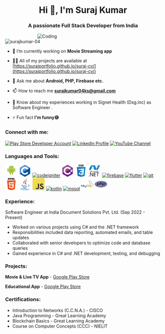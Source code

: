 

<h1 align="center">Hi 👋, I'm Suraj Kumar</h1>
<h3 align="center">A passionate Full Stack Developer from India</h3>
<img align="right" alt="Coding" width="400" src="https://media.tenor.com/NOYF3f82b_gAAAAC/programmer.gif">

<p align="left"> <img src="https://komarev.com/ghpvc/?username=surajkumar-04&label=Profile%20views&color=0e75b6&style=flat" alt="surajkumar-04" /> </p>

- 🔭 I’m currently working on **Movie Streaming app**

- 👨‍💻 All of my projects are available at [https://surajportfolio.github.io/suraj-cv/](https://surajportfolio.github.io/suraj-cv/)

- 💬 Ask me about **Android, PHP, Firebase etc.**

- 📫 How to reach me **surajkumar04ks@gmail.com**

- 📄 Know about my experiences working in Signet Health (Dsg.inc) as Software Engineer .

- ⚡ Fun fact **I'm funny😅**

<h3 align="left">Connect with me:</h3>
<p align="left">
<a href="https://play.google.com/store/apps/dev?id=Stechtricker" target="blank"><img align="center" src="https://raw.githubusercontent.com/rahuldkjain/github-profile-readme-generator/master/src/images/icons/Social/devto.svg" alt="Play Store Developer Account" height="30" width="40" /></a>
<a href="https://www.linkedin.com/in/suraj-kumar-9971241276-/" target="blank"><img align="center" src="https://raw.githubusercontent.com/rahuldkjain/github-profile-readme-generator/master/src/images/icons/Social/linked-in-alt.svg" alt="LinkedIn Profile" height="30" width="40" /></a>
<a href="https://www.youtube.com/channel/UC-v6d00XbQveUuZ3iK7rb4Q" target="blank"><img align="center" src="https://raw.githubusercontent.com/rahuldkjain/github-profile-readme-generator/master/src/images/icons/Social/youtube.svg" alt="YouTube Channel" height="30" width="40" /></a>
</p>

<h3 align="left">Languages and Tools:</h3>
<p align="left">
<a href="https://developer.android.com" target="_blank"><img src="https://raw.githubusercontent.com/devicons/devicon/master/icons/android/android-original-wordmark.svg" alt="android" width="40" height="40"/></a>
<a href="https://www.cprogramming.com/" target="_blank"><img src="https://raw.githubusercontent.com/devicons/devicon/master/icons/c/c-original.svg" alt="c" width="40" height="40"/></a>
<a href="https://codeigniter.com" target="_blank"><img src="https://cdn.worldvectorlogo.com/logos/codeigniter.svg" alt="codeigniter" width="40" height="40"/></a>
<a href="https://www.w3schools.com/cs/" target="_blank"><img src="https://raw.githubusercontent.com/devicons/devicon/master/icons/csharp/csharp-original.svg" alt="csharp" width="40" height="40"/></a>
<a href="https://www.w3schools.com/css/" target="_blank"><img src="https://raw.githubusercontent.com/devicons/devicon/master/icons/css3/css3-original-wordmark.svg" alt="css3" width="40" height="40"/></a>
<a href="https://dotnet.microsoft.com/" target="_blank"><img src="https://raw.githubusercontent.com/devicons/devicon/master/icons/dot-net/dot-net-original-wordmark.svg" alt="dotnet" width="40" height="40"/></a>
<a href="https://firebase.google.com/" target="_blank"><img src="https://www.vectorlogo.zone/logos/firebase/firebase-icon.svg" alt="firebase" width="40" height="40"/></a>
<a href="https://flutter.dev" target="_blank"><img src="https://www.vectorlogo.zone/logos/flutterio/flutterio-icon.svg" alt="flutter" width="40" height="40"/></a>
<a href="https://git-scm.com/" target="_blank"><img src="https://www.vectorlogo.zone/logos/git-scm/git-scm-icon.svg" alt="git" width="40" height="40"/></a>
<a href="https://www.w3.org/html/" target="_blank"><img src="https://raw.githubusercontent.com/devicons/devicon/master/icons/html5/html5-original-wordmark.svg" alt="html5" width="40" height="40"/></a>
<a href="https://www.java.com" target="_blank"><img src="https://raw.githubusercontent.com/devicons/devicon/master/icons/java/java-original.svg" alt="java" width="40" height="40"/></a>
<a href="https://developer.mozilla.org/en-US/docs/Web/JavaScript" target="_blank"><img src="https://raw.githubusercontent.com/devicons/devicon/master/icons/javascript/javascript-original.svg" alt="javascript" width="40" height="40"/></a>
<a href="https://kotlinlang.org" target="_blank"><img src="https://www.vectorlogo.zone/logos/kotlinlang/kotlinlang-icon.svg" alt="kotlin" width="40" height="40"/></a>
<a href="https://www.microsoft.com/en-us/sql-server" target="_blank"><img src="https://www.svgrepo.com/show/303229/microsoft-sql-server-logo.svg" alt="mssql" width="40" height="40"/></a>
<a href="https://www.mysql.com/" target="_blank"><img src="https://raw.githubusercontent.com/devicons/devicon/master/icons/mysql/mysql-original-wordmark.svg" alt="mysql" width="40" height="40"/></a>
<a href="https://www.php.net" target="_blank"><img src="https://raw.githubusercontent.com/devicons/devicon/master/icons/php/php-original.svg" alt="php" width="40" height="40"/></a>
</p>

<h3 align="left">Experience:</h3>
<p>Software Engineer at India Document Solutions Pvt. Ltd. (Sep 2022 - Present)</p>
<ul>
    <li>Worked on various projects using C# and the .NET framework</li>
    <li>Responsibilities included data reporting, automated emails, and table updates</li>
    <li>Collaborated with senior developers to optimize code and database queries</li>
    <li>Gained experience in C# and .NET development, testing, and debugging</li>
</ul>

<h3 align="left">Projects:</h3>
<p><strong>Movie & Live TV App</strong> - <a href="https://play.google.com/store/apps/details?id=com.stechtricker.movie_tv" target="_blank">Google Play Store</a></p>
<p><strong>Educational App</strong> - <a href="https://play.google.com/store/apps/details?id=stechtricker.sachu24_myassistant" target="_blank">Google Play Store</a></p>

<h3 align="left">Certifications:</h3>
<ul>
    <li>Introduction to Networks (C.C.N.A.) - CISCO</li>
    <li>Java Programming - Great Learning Academy</li>
    <li>Blockchain Basics - Great Learning Academy</li>
    <li>Course on Computer Concepts (CCC) - NIELIT</li>
</ul>
